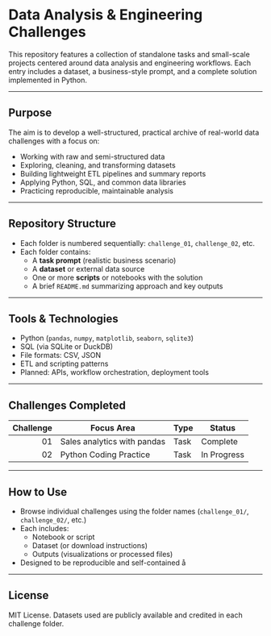 # Data Analysis & Engineering Challenges

This repository features a collection of standalone tasks and small-scale projects centered around data analysis and engineering workflows. Each entry includes a dataset, a business-style prompt, and a complete solution implemented in Python.

---

## Purpose

The aim is to develop a well-structured, practical archive of real-world data challenges with a focus on:

- Working with raw and semi-structured data
- Exploring, cleaning, and transforming datasets
- Building lightweight ETL pipelines and summary reports
- Applying Python, SQL, and common data libraries
- Practicing reproducible, maintainable analysis

---

## Repository Structure

- Each folder is numbered sequentially: `challenge_01`, `challenge_02`, etc.
- Each folder contains:
  - A **task prompt** (realistic business scenario)
  - A **dataset** or external data source
  - One or more **scripts** or notebooks with the solution
  - A brief `README.md` summarizing approach and key outputs

---

## Tools & Technologies

- Python (`pandas`, `numpy`, `matplotlib`, `seaborn`, `sqlite3`)
- SQL (via SQLite or DuckDB)
- File formats: CSV, JSON
- ETL and scripting patterns
- Planned: APIs, workflow orchestration, deployment tools

---

## Challenges Completed

| Challenge | Focus Area | Type | Status |
|----------:|------------|------|--------|
| 01        | Sales analytics with pandas | Task | Complete |
| 02        | Python Coding Practice | Task | In Progress |
---

## How to Use

- Browse individual challenges using the folder names (`challenge_01/`, `challenge_02/`, etc.)
- Each includes:
  - Notebook or script
  - Dataset (or download instructions)
  - Outputs (visualizations or processed files)
- Designed to be reproducible and self-contained
å
---

## License

MIT License. Datasets used are publicly available and credited in each challenge folder.
